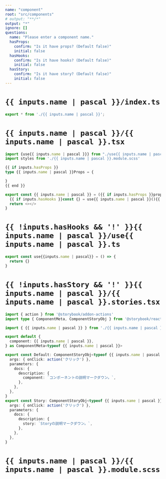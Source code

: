 ```yaml
---
name: "component"
root: "src/components"
# output: "**/*"
output: "*"
ignore: []
questions:
  name: "Please enter a component name."
  hasProps:
    confirm: "Is it have props? (Default false)"
    initial: false
  hasHooks:
    confirm: "Is it have hooks? (Default false)"
    initial: false
  hasStory:
    confirm: "Is it have story? (Default false)"
    initial: false
---
```


# `{{ inputs.name | pascal }}/index.ts`
```typescript
export * from './{{ inputs.name | pascal }}';
```

# `{{ inputs.name | pascal }}/{{ inputs.name | pascal }}.tsx`
```typescript
import {use{{ inputs.name | pascal }}} from "./use{{ inputs.name | pascal }}"
import styles from './{{ inputs.name | pascal }}.module.scss'

{{ if inputs.hasProps }}
type {{ inputs.name | pascal }}Props = {

}
{{ end }}

export const {{ inputs.name | pascal }} = ({{ if inputs.hasProps }}props: {{ inputs.name | pascal }}Props{{ end }}) => {
  {{ if inputs.hasHooks }}const {} = use{{ inputs.name | pascal }}(){{ end }}
  return <></>
}
```


# `{{ !inputs.hasHooks && '!' }}{{ inputs.name | pascal }}/use{{ inputs.name | pascal }}.ts`

```typescript
export const use{{inputs.name | pascal}} = () => {
  return {}
}

```


# `{{ !inputs.hasStory && '!' }}{{ inputs.name | pascal }}/{{ inputs.name | pascal }}.stories.tsx`

```typescript
import { action } from '@storybook/addon-actions'
import type { ComponentMeta, ComponentStoryObj } from '@storybook/react'

import { {{ inputs.name | pascal }} } from './{{ inputs.name | pascal }}'

export default {
  component: {{ inputs.name | pascal }},
} as ComponentMeta<typeof {{ inputs.name | pascal }}>

export const Default: ComponentStoryObj<typeof {{ inputs.name | pascal }}> = {
  args: { onClick: action('クリック') },
  parameters: {
    docs: {
      description: {
        component: `コンポーネントの説明マークダウン。`,
      },
    },
  },
}
export const Story: ComponentStoryObj<typeof {{ inputs.name | pascal }}> = {
  args: { onClick: action('クリック') },
  parameters: {
    docs: {
      description: {
        story: `Storyの説明マークダウン。`,
      },
    },
  },
}
```


# `{{ inputs.name | pascal }}/{{ inputs.name | pascal }}.module.scss`

```scss
```
